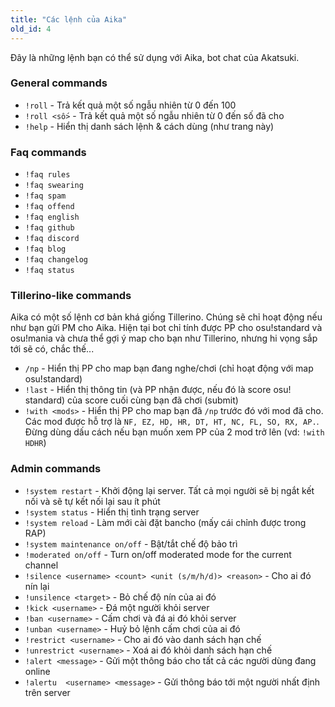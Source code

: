```yaml
---
title: "Các lệnh của Aika"
old_id: 4
---
```

Đây là những lệnh bạn có thể sử dụng với Aika, bot chat của Akatsuki.  

### General commands
- `!roll` - Trả kết quả một số ngẫu nhiên từ 0 đến 100  
- `!roll <số>` - Trả kết quả một số ngẫu nhiên từ 0 đến số đã cho
- `!help` - Hiển thị danh sách lệnh & cách dùng (như trang này)

### Faq commands
- `!faq rules`  
- `!faq swearing`  
- `!faq spam`  
- `!faq offend`  
- `!faq english`  
- `!faq github`  
- `!faq discord`  
- `!faq blog`  
- `!faq changelog`  
- `!faq status`  

### Tillerino-like commands
Aika có một số lệnh cơ bản khá giống Tillerino. Chúng sẽ chỉ hoạt động nếu như bạn gửi PM cho Aika. Hiện tại bot chỉ tính được PP cho osu!standard và osu!mania và chưa thể gợi ý map cho bạn như Tillerino, nhưng hi vọng sắp tới sẽ có, chắc thế...

- `/np` - Hiển thị PP cho map bạn đang nghe/chơi (chỉ hoạt động với map osu!standard)  
- `!last` - Hiển thị thông tin (và PP nhận được, nếu đó là score osu! standard) của score cuối cùng bạn đã chơi (submit)   
- `!with <mods>` - Hiển thị PP cho map bạn đã `/np` trước đó với mod đã cho. Các mod được hỗ trợ là `NF, EZ, HD, HR, DT, HT, NC, FL, SO, RX, AP.`. Đừng dùng dấu cách nếu bạn muốn xem PP của 2 mod trở lên (vd: `!with HDHR`)

### Admin commands
- `!system restart` - Khởi động lại server. Tất cả mọi người sẽ bị ngắt kết nối và sẽ tự kết nối lại sau ít phút  
- `!system status` - Hiển thị tình trạng server  
- `!system reload` - Làm mới cài đặt bancho (mấy cái chỉnh được trong RAP)  
- `!system maintenance on/off` - Bật/tắt chế độ bảo trì
- `!moderated on/off` - Turn on/off moderated mode for the current channel  
- `!silence <username> <count> <unit (s/m/h/d)> <reason>` - Cho ai đó nín lại  
- `!unsilence <target>` - Bỏ chế độ nín của ai đó   
- `!kick <username>` - Đá một người khỏi server  
- `!ban <username>` - Cấm chơi và đá ai đó khỏi server  
- `!unban <username>` - Huỷ bỏ lệnh cấm chơi của ai đó  
- `!restrict <username>` - Cho ai đó vào danh sách hạn chế  
- `!unrestrict <username>` - Xoá ai đó khỏi danh sách hạn chế  
- `!alert <message>` - Gửi một thông báo cho tất cả các người dùng đang online
- `!alertu  <username> <message>` - Gửi thông báo tới một người nhất định trên server

